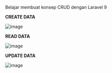Belajar membuat konsep CRUD dengan Laravel 9

**CREATE DATA**

![image](https://user-images.githubusercontent.com/48147326/180639789-ccbeab9a-aa80-459a-8a01-c241f21b0689.png)

**READ DATA**

![image](https://user-images.githubusercontent.com/48147326/180639741-a343a5f9-44f7-4949-bf13-7ac0d288e518.png)

**UPDATE DATA**

![image](https://user-images.githubusercontent.com/48147326/181144521-c6d1d93b-dfa7-4559-9613-7c5d2a5d4fb0.png)
